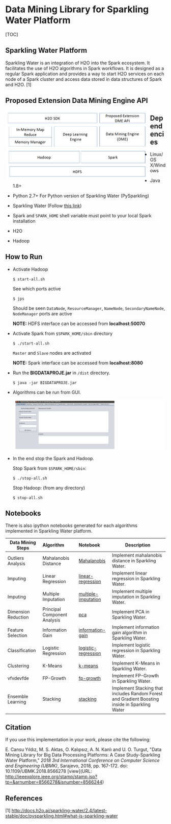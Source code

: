 # Data Mining Library for Sparkling Water Platform

[TOC]

## Sparkling Water Platform

Sparkling Water is an integration of H2O into the Spark ecosystem. It facilitates the use of H2O algorithms in Spark workflows. It is designed as a regular Spark application and provides a way to start H2O services
on each node of a Spark cluster and access data stored in data structures of Spark and H2O. [1]

## Proposed Extension Data Mining Engine API

<img align="left" src="img/proposedDME.png">

## Dependencies

- Linux/OS X/Windows
- Java 1.8+
- Python 2.7+ For Python version of Sparkling Water (PySparkling)

- Sparkling Water  (Follow [this link](http://docs.h2o.ai/sparkling-water/2.4/latest-stable/doc/pysparkling.html#pysparkling))

- Spark and `SPARK_HOME` shell variable must point to your local Spark installation

- H2O

- Hadoop  


## How to Run

- Activate Hadoop

  ```
  $ start-all.sh
  ```

  See which ports active

  ```
  $ jps
  ```

  Should be seen `DataNode`, `ResourceManager`, `NameNode`, `SecondaryNameNode`, `NodeManager` ports are active

  __NOTE:__ HDFS interface can be accessed from __localhost:50070__

- Activate Spark from `$SPARK_HOME/sbin` directory

  ```
  $ ./start-all.sh
  ```

  `Master` and `Slave` nodes are activated

  __NOTE:__ Spark interface can be accessed from __localhost:8080__

- Run the __BIGDATAPROJE.jar__ in `/dist` directory. 

  ```
  $ java -jar BIGDATAPROJE.jar
  ```

- Algorithms can be run from GUI.

  ![exmp](img/ss.png)

- In the end stop the Spark and Hadoop.

  Stop Spark from `$SPARK_HOME/sbin`:

  ```
  $ ./stop-all.sh
  ```

  Stop Hadoop: (from any directory)

  ```
  $ stop-all.sh
  ```


## Notebooks

There is also ipython notebooks generated for each algorithms implemented in Sparkling Water platform.

| Data Mining Steps   | Algorithm                    | Notebook                  | Description                                                  |
| ------------------- | :--------------------------- | :------------------------ | ------------------------------------------------------------ |
| Outliers Analysis   | Mahalanobis Distance         | [Mahalanobis](xx)         | Implement mahalanobis distance in Sparkling Water.           |
| Imputing            | Linear Regression            | [linear-regression](xx)   | Implement linear regression in Sparkling Water.              |
| Imputing            | Multiple Imputation          | [multiple-imputation](xx) | Implement multiple imputation in Sparkling Water.            |
| Dimension Reduction | Principal Component Analysis | [pca](xx)                 | Implement PCA in Sparkling Water.                            |
| Feature Selection   | Information Gain             | [information-gain](xx)    | Implement information gain algorithm in Sparkling Water.     |
| Classification      | Logistic Regression          | [logistic-regression](xx) | Implement logistic regression in Sparkling Water.            |
| Clustering          | K-Means                      | [k-means](xx)             | Implement K-Means in Sparkling Water.                        |
| vfvdevfde           | FP-Growth                    | [fp-growth](xx)           | Implement FP-Growth in Sparkling Water.                      |
| Ensemble Learning   | Stacking                     | [stacking](xx)            | Implement Stacking that includes Random Forest and Gradient Boosting inside in Sparkling Water |

## Citation

If you use this implementation in your work, please cite the following:

E. Cansu Yıldız, M. S. Aktas, O. Kalıpsız, A. N. Kanlı and U. O. Turgut,
"Data Mining Library for Big Data Processing Platforms: A Case 
Study-Sparkling Water Platform," *2018 3rd International Conference on Computer Science and Engineering (UBMK)*, Sarajevo, 2018, pp. 167-172.
doi: 10.1109/UBMK.2018.8566278     [view](URL: <http://ieeexplore.ieee.org/stamp/stamp.jsp?tp=&arnumber=8566278&isnumber=8566244>)

## References

[1] http://docs.h2o.ai/sparkling-water/2.4/latest-stable/doc/pysparkling.html#what-is-sparkling-water


